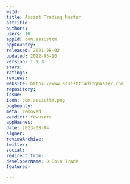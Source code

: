 ```yaml
---
wsId: 
title: Assist Trading Master
altTitle: 
authors: 
users: 10
appId: com.assisttm
appCountry: 
released: 2021-08-02
updated: 2022-05-10
version: 1.1.3
stars: 
ratings: 
reviews: 
website: https://www.assisttradingmaster.com
repository: 
issue: 
icon: com.assisttm.png
bugbounty: 
meta: removed
verdict: fewusers
appHashes: 
date: 2023-08-04
signer: 
reviewArchive: 
twitter: 
social: 
redirect_from: 
developerName: D Coin Trade
features: 

---
```


